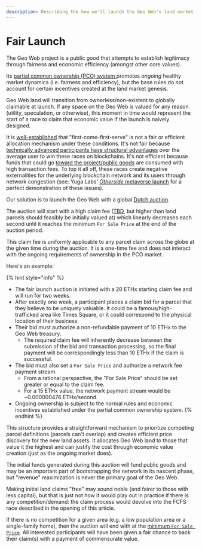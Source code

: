 ```yaml
---
description: Describing the how we'll launch the Geo Web's land market fairly and why.
---
```


# Fair Launch

The Geo Web project is a public good that attempts to establish legitimacy through fairness and economic efficiency (amongst other core values).&#x20;

Its [partial common ownership (PCO) system ](partial-common-ownership.md)promotes _ongoing_ healthy market dynamics (i.e. fairness and efficiency), but the base rules do not account for certain incentives created at the land market genesis.&#x20;

Geo Web land will transition from ownerless/non-existent to globally claimable at launch. If any space on the Geo Web is valued for any reason (utility, speculation, or otherwise), this moment in time would represent the start of a race to claim that economic value if the launch is naively designed.

It is [well-established](https://www.paradigm.xyz/2021/10/a-guide-to-designing-effective-nft-launches) that "first-come-first-serve" is not a fair or efficient allocation mechanism under these conditions. It's not fair because [technically advanced participants have structural advantages](https://docs.flashbots.net/new-to-mev) over the average user to win these races on blockchains. It's not efficient because funds that could go [toward the project/public goods](network-funds.md) are consumed with high transaction fees. To top it all off, these races create negative externalities for the underlying blockchain network and its users through network congestion (see: Yuga Labs' [_Otherside_ metaverse launch](https://www.coindesk.com/business/2022/05/01/bayc-team-raises-285m-with-otherside-nfts-clogs-ethereum/) for a perfect demonstration of these issues).

Our solution is to launch the Geo Web with a global [Dutch auction](https://en.wikipedia.org/wiki/Dutch\_auction).

The auction will start with a high claim fee ([TBD](../community-and-governance/network-parameters.md), but higher than land parcels should feasibly be initially valued at) which linearly decreases each second until it reaches the minimum `For Sale Price` at the end of the auction period.&#x20;

This claim fee is uniformly applicable to any parcel claim across the globe at the given time during the auction. It is a one-time fee and does not interact with the ongoing requirements of ownership in the PCO market.&#x20;

Here's an example:

{% hint style="info" %}
* The fair launch auction is initiated with a 20 ETHx starting claim fee and will run for two weeks.
* After exactly one week, a participant places a claim bid for a parcel that they believe to be uniquely valuable. It could be a famous/high-trafficked area like Times Square, or it could correspond to the physical location of their business.
* Their bid must authorize a non-refundable payment of 10 ETHx to the Geo Web treasury.&#x20;
  * The required claim fee will inherently decrease between the submission of the bid and transaction processing, so the final payment will be correspondingly less than 10 ETHx if the claim is successful.
* The bid must also set a `For Sale Price` and authorize a network fee payment stream.
  * From a rational perspective, the "For Sale Price" should be set greater or equal to the claim fee.
  * For a 15 ETHx value, the network payment stream would be \~0.000000476 ETHx/second.
* Ongoing ownership is subject to the normal rules and economic incentives established under the partial common ownership system.
{% endhint %}

This structure provides a straightforward mechanism to prioritize competing parcel definitions (parcels can't overlap) and creates efficient price discovery for the new land assets. It allocates Geo Web land to those that value it the highest and can justify the cost through economic value creation (just as the ongoing market does).&#x20;

The initial funds generated during this auction will fund public goods and may be an important part of bootstrapping the network in its nascent phase, but "revenue" maximization is never the primary goal of the Geo Web.&#x20;

Making initial land claims "free" may sound noble (and fairer to those with less capital), but that is just not how it would play out in practice if there is any competition/demand: the claim process would devolve into the FCFS race described in the opening of this article.&#x20;

If there is no competition for a given area (e.g. a low population area or a single-family home), then the auction will end with at the [minimum `For Sale Price`](../community-and-governance/network-parameters.md). All interested participants will have been given a fair chance to back their claim(s) with a payment of commensurate value.
